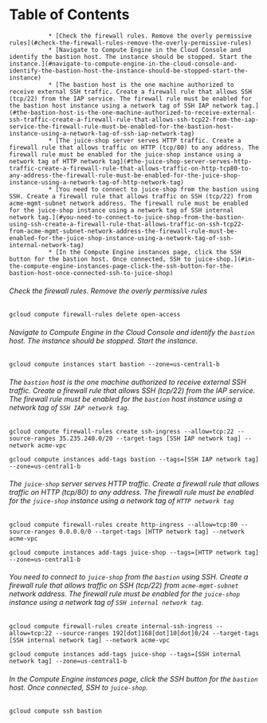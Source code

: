 Table of Contents
=================

               * [Check the firewall rules. Remove the overly permissive rules](#check-the-firewall-rules-remove-the-overly-permissive-rules)
               * [Navigate to Compute Engine in the Cloud Console and identify the bastion host. The instance should be stopped. Start the instance.](#navigate-to-compute-engine-in-the-cloud-console-and-identify-the-bastion-host-the-instance-should-be-stopped-start-the-instance)
               * [The bastion host is the one machine authorized to receive external SSH traffic. Create a firewall rule that allows SSH (tcp/22) from the IAP service. The firewall rule must be enabled for the bastion host instance using a network tag of SSH IAP network tag.](#the-bastion-host-is-the-one-machine-authorized-to-receive-external-ssh-traffic-create-a-firewall-rule-that-allows-ssh-tcp22-from-the-iap-service-the-firewall-rule-must-be-enabled-for-the-bastion-host-instance-using-a-network-tag-of-ssh-iap-network-tag)
               * [The juice-shop server serves HTTP traffic. Create a firewall rule that allows traffic on HTTP (tcp/80) to any address. The firewall rule must be enabled for the juice-shop instance using a network tag of HTTP network tag](#the-juice-shop-server-serves-http-traffic-create-a-firewall-rule-that-allows-traffic-on-http-tcp80-to-any-address-the-firewall-rule-must-be-enabled-for-the-juice-shop-instance-using-a-network-tag-of-http-network-tag)
               * [You need to connect to juice-shop from the bastion using SSH. Create a firewall rule that allows traffic on SSH (tcp/22) from acme-mgmt-subnet network address. The firewall rule must be enabled for the juice-shop instance using a network tag of SSH internal network tag.](#you-need-to-connect-to-juice-shop-from-the-bastion-using-ssh-create-a-firewall-rule-that-allows-traffic-on-ssh-tcp22-from-acme-mgmt-subnet-network-address-the-firewall-rule-must-be-enabled-for-the-juice-shop-instance-using-a-network-tag-of-ssh-internal-network-tag)
               * [In the Compute Engine instances page, click the SSH button for the bastion host. Once connected, SSH to juice-shop.](#in-the-compute-engine-instances-page-click-the-ssh-button-for-the-bastion-host-once-connected-ssh-to-juice-shop)

###### Check the firewall rules. Remove the overly permissive rules
``` shell
gcloud compute firewall-rules delete open-access
```

###### Navigate to Compute Engine in the Cloud Console and identify the `bastion` host. The instance should be stopped. Start the instance.
``` shell
gcloud compute instances start bastion --zone=us-central1-b
```

###### The `bastion` host is the one machine authorized to receive external SSH traffic. Create a firewall rule that allows SSH (tcp/22) from the IAP service. The firewall rule must be enabled for the `bastion` host instance using a network tag of `SSH IAP network tag`.

``` shell
gcloud compute firewall-rules create ssh-ingress --allow=tcp:22 --source-ranges 35.235.240.0/20 --target-tags [SSH IAP network tag] --network acme-vpc

gcloud compute instances add-tags bastion --tags=[SSH IAP network tag] --zone=us-central1-b
```

###### The `juice-shop` server serves HTTP traffic. Create a firewall rule that allows traffic on HTTP (tcp/80) to any address. The firewall rule must be enabled for the `juice-shop` instance using a network tag of `HTTP network tag`

``` shell
gcloud compute firewall-rules create http-ingress --allow=tcp:80 --source-ranges 0.0.0.0/0 --target-tags [HTTP network tag] --network acme-vpc

gcloud compute instances add-tags juice-shop --tags=[HTTP network tag] --zone=us-central1-b

```

###### You need to connect to `juice-shop` from the `bastion` using SSH. Create a firewall rule that allows traffic on SSH (tcp/22) from `acme-mgmt-subnet` network address. The firewall rule must be enabled for the `juice-shop` instance using a network tag of `SSH internal network tag`.

``` shell
gcloud compute firewall-rules create internal-ssh-ingress --allow=tcp:22 --source-ranges 192[dot]168[dot]10[dot]0/24 --target-tags [SSH internal network tag] --network acme-vpc

gcloud compute instances add-tags juice-shop --tags=[SSH internal network tag] --zone=us-central1-b

```

###### In the Compute Engine instances page, click the SSH button for the `bastion` host. Once connected, SSH to `juice-shop`.

``` shell
gcloud compute ssh bastion
```
